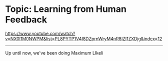 # Topic: Learning from Human Feedback
https://www.youtube.com/watch?v=NX0l1M0NWPM&list=PL8PYTP1V4I8DZprnWryM4nR8IZl1ZXDjg&index=12

---

Up until now, we've been doing Maximum LIkeli